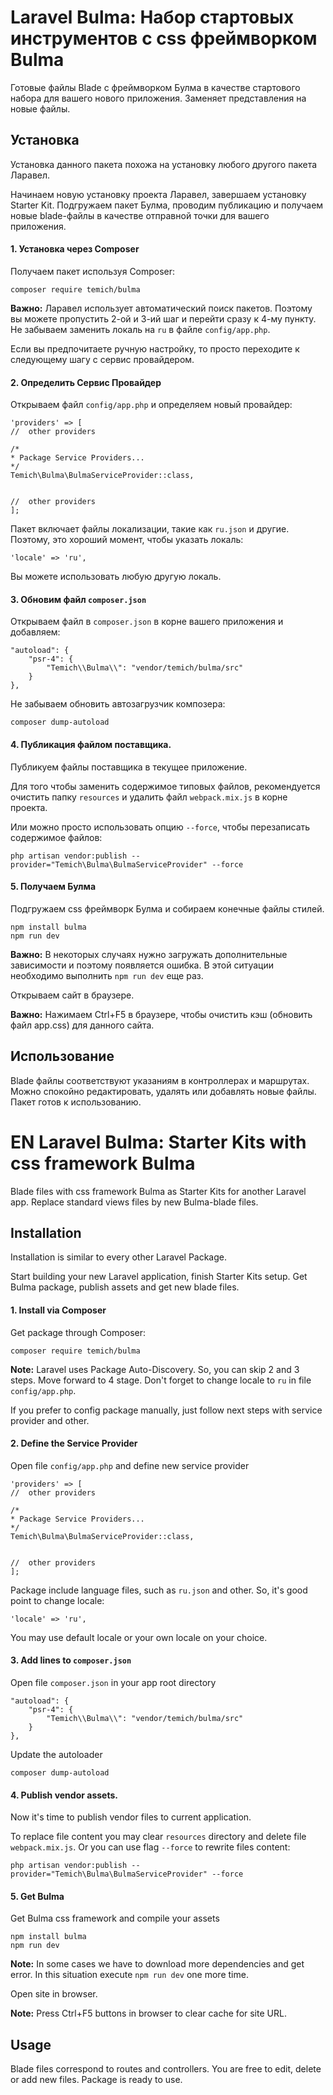 # Laravel Bulma: Набор стартовых инструментов с css фреймворком Bulma

Готовые файлы Blade с фреймворком Булма в качестве стартового набора для вашего нового приложения.
Заменяет представления на новые файлы.


## Установка

Установка данного пакета похожа на установку любого другого пакета Ларавел.

Начинаем новую установку проекта Ларавел, завершаем установку Starter Kit.
Подгружаем пакет Булма, проводим публикацию и получаем новые blade-файлы в качестве отправной точки для вашего приложения.


#### 1. Установка через Composer

Получаем пакет используя Composer:

```
composer require temich/bulma
```

**Важно:** Ларавел использует автоматический поиск пакетов. Поэтому вы можете пропустить 2-ой и 3-ий шаг и перейти сразу к 4-му пункту.
Не забываем заменить локаль на `ru` в файле `config/app.php`.

Если вы предпочитаете ручную настройку, то просто переходите к следующему шагу с сервис провайдером.

#### 2. Определить Сервис Провайдер

Открываем файл `config/app.php` и определяем новый провайдер:

```
'providers' => [
//  other providers

/*
* Package Service Providers...
*/
Temich\Bulma\BulmaServiceProvider::class,


//  other providers
];
```

Пакет включает файлы локализации, такие как `ru.json` и другие.
Поэтому, это хороший момент, чтобы указать локаль:

```
'locale' => 'ru',
```

Вы можете использовать любую другую локаль.


#### 3. Обновим файл `composer.json`

Открываем файл в `composer.json` в корне вашего приложения и добавляем:

```
"autoload": {
    "psr-4": {
		"Temich\\Bulma\\": "vendor/temich/bulma/src"
    }
},
```

Не забываем обновить автозагрузчик композера:
```
composer dump-autoload
```


#### 4. Публикация файлом поставщика.

Публикуем файлы поставщика в текущее приложение.

Для того чтобы заменить содержимое типовых файлов,
рекомендуется очистить папку `resources` и удалить файл `webpack.mix.js` в корне проекта.

Или можно просто использовать опцию `--force`, чтобы перезаписать содержимое файлов:

```
php artisan vendor:publish --provider="Temich\Bulma\BulmaServiceProvider" --force
```


#### 5. Получаем Булма

Подгружаем css фреймворк Булма и собираем конечные файлы стилей.

```
npm install bulma
npm run dev
```

**Важно:** В некоторых случаях нужно загружать дополнительные зависимости и поэтому появляется ошибка.
В этой ситуации необходимо выполнить `npm run dev` еще раз.

Открываем сайт в браузере.

**Важно:** Нажимаем  Ctrl+F5 в браузере, чтобы очистить кэш (обновить файл app.css) для данного сайта.


## Использование

Blade файлы соответствуют указаниям в контроллерах и маршрутах.
Можно спокойно редактировать, удалять или добавлять новые файлы.
Пакет готов к использованию.





# EN Laravel Bulma: Starter Kits with css framework Bulma

Blade files with css framework Bulma as Starter Kits for another Laravel app.
Replace standard views files by new Bulma-blade files.

## Installation

Installation is similar to every other Laravel Package.

Start building your new Laravel application, finish Starter Kits setup.
Get Bulma package, publish assets and get new blade files.


#### 1. Install via Composer

Get package through Composer:

```
composer require temich/bulma
```

**Note:** Laravel uses Package Auto-Discovery. So, you can skip 2 and 3 steps. Move forward to 4 stage.
Don't forget to change locale to `ru` in file `config/app.php`.

If you prefer to config package manually, just follow next steps with service provider and other.

#### 2. Define the Service Provider

Open file `config/app.php` and define new service provider

```
'providers' => [
//  other providers

/*
* Package Service Providers...
*/
Temich\Bulma\BulmaServiceProvider::class,


//  other providers
];
```

Package include language files, such as `ru.json` and other.
So, it's good point to change locale:

```
'locale' => 'ru',
```

You may use default locale or your own locale on your choice.


#### 3. Add lines to `composer.json`

Open file `composer.json` in your app root directory

```
"autoload": {
    "psr-4": {
		"Temich\\Bulma\\": "vendor/temich/bulma/src"
    }
},
```

Update the autoloader
```
composer dump-autoload
```


#### 4. Publish vendor assets.

Now it's time to publish vendor files to current application.

To replace file content you may clear `resources` directory and delete file `webpack.mix.js`.
Or you can use flag `--force` to rewrite files content:

```
php artisan vendor:publish --provider="Temich\Bulma\BulmaServiceProvider" --force
```


#### 5. Get Bulma

Get Bulma css framework and compile your assets

```
npm install bulma
npm run dev
```

**Note:** In some cases we have to download more dependencies and get error.
In this situation execute `npm run dev` one more time.

Open site in browser.

**Note:** Press Ctrl+F5 buttons in browser to clear cache for site URL.


## Usage

Blade files correspond to routes and controllers.
You are free to edit, delete or add new files.
Package is ready to use.
